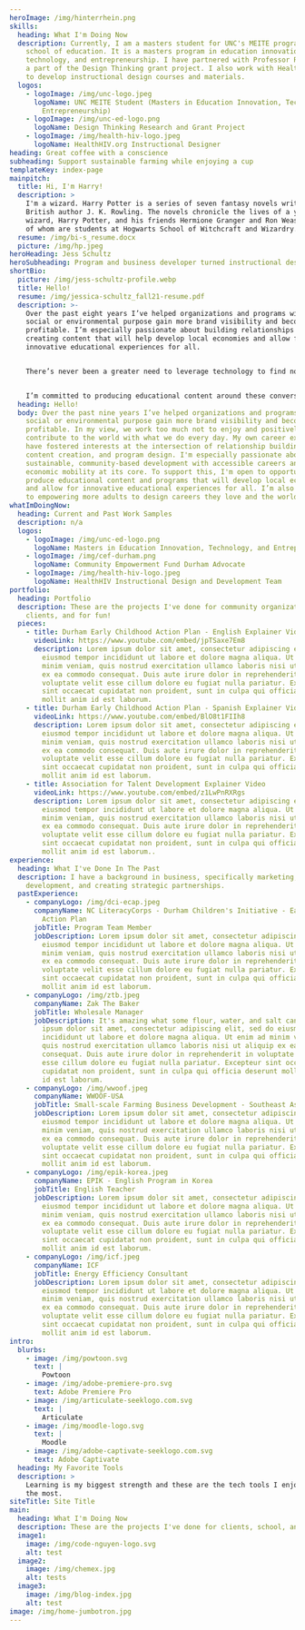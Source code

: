 ```yaml
---
heroImage: /img/hinterrhein.png
skills:
  heading: What I'm Doing Now
  description: Currently, I am a masters student for UNC's MEITE program in the
    school of education. It is a masters program in education innovation,
    technology, and entrepreneurship. I have partnered with Professor Ryoo to be
    a part of the Design Thinking grant project. I also work with HealthHIV.org
    to develop instructional design courses and materials.
  logos:
    - logoImage: /img/unc-logo.jpeg
      logoName: UNC MEITE Student (Masters in Education Innovation, Technology, and
        Entrepreneurship)
    - logoImage: /img/unc-ed-logo.png
      logoName: Design Thinking Research and Grant Project
    - logoImage: /img/health-hiv-logo.jpeg
      logoName: HealthHIV.org Instructional Designer
heading: Great coffee with a conscience
subheading: Support sustainable farming while enjoying a cup
templateKey: index-page
mainpitch:
  title: Hi, I'm Harry!
  description: >
    I'm a wizard. Harry Potter is a series of seven fantasy novels written by
    British author J. K. Rowling. The novels chronicle the lives of a young
    wizard, Harry Potter, and his friends Hermione Granger and Ron Weasley, all
    of whom are students at Hogwarts School of Witchcraft and Wizardry.
  resume: /img/bi-s_resume.docx
  picture: /img/hp.jpeg
heroHeading: Jess Schultz
heroSubheading: Program and business developer turned instructional designer.
shortBio:
  picture: /img/jess-schultz-profile.webp
  title: Hello!
  resume: /img/jessica-schultz_fall21-resume.pdf
  description: >-
    Over the past eight years I’ve helped organizations and programs with a
    social or environmental purpose gain more brand visibility and become more
    profitable. I’m especially passionate about building relationships and
    creating content that will help develop local economies and allow for
    innovative educational experiences for all.


    There’s never been a greater need to leverage technology to find novel approaches to issues such as workforce training, educational effectiveness, sustainable development, and community building than now.


    I’m committed to producing educational content around these conversations. I’m also dedicated to empowering more adults to design careers they love and the world needs!
  heading: Hello!
  body: Over the past nine years I’ve helped organizations and programs with a
    social or environmental purpose gain more brand visibility and become more
    profitable. In my view, we work too much not to enjoy and positively
    contribute to the world with what we do every day. My own career experiences
    have fostered interests at the intersection of relationship building,
    content creation, and program design. I'm especially passionate about
    sustainable, community-based development with accessible careers and
    economic mobility at its core. To support this, I'm open to opportunities to
    produce educational content and programs that will develop local economies
    and allow for innovative educational experiences for all. I’m also dedicated
    to empowering more adults to design careers they love and the world needs!
whatImDoingNow:
  heading: Current and Past Work Samples
  description: n/a
  logos:
    - logoImage: /img/unc-ed-logo.png
      logoName: Masters in Education Innovation, Technology, and Entrepreneurship
    - logoImage: /img/cef-durham.png
      logoName: Community Empowerment Fund Durham Advocate
    - logoImage: /img/health-hiv-logo.jpeg
      logoName: HealthHIV Instructional Design and Development Team
portfolio:
  heading: Portfolio
  description: These are the projects I've done for community organizations,
    clients, and for fun!
  pieces:
    - title: Durham Early Childhood Action Plan - English Explainer Video
      videoLink: https://www.youtube.com/embed/jpTSaxe7Em8
      description: Lorem ipsum dolor sit amet, consectetur adipiscing elit, sed do
        eiusmod tempor incididunt ut labore et dolore magna aliqua. Ut enim ad
        minim veniam, quis nostrud exercitation ullamco laboris nisi ut aliquip
        ex ea commodo consequat. Duis aute irure dolor in reprehenderit in
        voluptate velit esse cillum dolore eu fugiat nulla pariatur. Excepteur
        sint occaecat cupidatat non proident, sunt in culpa qui officia deserunt
        mollit anim id est laborum.
    - title: Durham Early Childhood Action Plan - Spanish Explainer Video
      videoLink: https://www.youtube.com/embed/BlO8t1FIIh8
      description: Lorem ipsum dolor sit amet, consectetur adipiscing elit, sed do
        eiusmod tempor incididunt ut labore et dolore magna aliqua. Ut enim ad
        minim veniam, quis nostrud exercitation ullamco laboris nisi ut aliquip
        ex ea commodo consequat. Duis aute irure dolor in reprehenderit in
        voluptate velit esse cillum dolore eu fugiat nulla pariatur. Excepteur
        sint occaecat cupidatat non proident, sunt in culpa qui officia deserunt
        mollit anim id est laborum.
    - title: Association for Talent Development Explainer Video
      videoLink: https://www.youtube.com/embed/z1LwPnRXRgs
      description: Lorem ipsum dolor sit amet, consectetur adipiscing elit, sed do
        eiusmod tempor incididunt ut labore et dolore magna aliqua. Ut enim ad
        minim veniam, quis nostrud exercitation ullamco laboris nisi ut aliquip
        ex ea commodo consequat. Duis aute irure dolor in reprehenderit in
        voluptate velit esse cillum dolore eu fugiat nulla pariatur. Excepteur
        sint occaecat cupidatat non proident, sunt in culpa qui officia deserunt
        mollit anim id est laborum..
experience:
  heading: What I've Done In The Past
  description: I have a background in business, specifically marketing, business
    development, and creating strategic partnerships.
  pastExperience:
    - companyLogo: /img/dci-ecap.jpeg
      companyName: NC LiteracyCorps - Durham Children's Initiative - Early Childhood
        Action Plan
      jobTitle: Program Team Member
      jobDescription: Lorem ipsum dolor sit amet, consectetur adipiscing elit, sed do
        eiusmod tempor incididunt ut labore et dolore magna aliqua. Ut enim ad
        minim veniam, quis nostrud exercitation ullamco laboris nisi ut aliquip
        ex ea commodo consequat. Duis aute irure dolor in reprehenderit in
        voluptate velit esse cillum dolore eu fugiat nulla pariatur. Excepteur
        sint occaecat cupidatat non proident, sunt in culpa qui officia deserunt
        mollit anim id est laborum.
    - companyLogo: /img/ztb.jpeg
      companyName: Zak The Baker
      jobTitle: Wholesale Manager
      jobDescription: It's amazing what some flour, water, and salt can do. Lorem
        ipsum dolor sit amet, consectetur adipiscing elit, sed do eiusmod tempor
        incididunt ut labore et dolore magna aliqua. Ut enim ad minim veniam,
        quis nostrud exercitation ullamco laboris nisi ut aliquip ex ea commodo
        consequat. Duis aute irure dolor in reprehenderit in voluptate velit
        esse cillum dolore eu fugiat nulla pariatur. Excepteur sint occaecat
        cupidatat non proident, sunt in culpa qui officia deserunt mollit anim
        id est laborum.
    - companyLogo: /img/wwoof.jpeg
      companyName: WWOOF-USA
      jobTitle: Small-scale Farming Business Development - Southeast Asia
      jobDescription: Lorem ipsum dolor sit amet, consectetur adipiscing elit, sed do
        eiusmod tempor incididunt ut labore et dolore magna aliqua. Ut enim ad
        minim veniam, quis nostrud exercitation ullamco laboris nisi ut aliquip
        ex ea commodo consequat. Duis aute irure dolor in reprehenderit in
        voluptate velit esse cillum dolore eu fugiat nulla pariatur. Excepteur
        sint occaecat cupidatat non proident, sunt in culpa qui officia deserunt
        mollit anim id est laborum.
    - companyLogo: /img/epik-korea.jpeg
      companyName: EPIK - English Program in Korea
      jobTitle: English Teacher
      jobDescription: Lorem ipsum dolor sit amet, consectetur adipiscing elit, sed do
        eiusmod tempor incididunt ut labore et dolore magna aliqua. Ut enim ad
        minim veniam, quis nostrud exercitation ullamco laboris nisi ut aliquip
        ex ea commodo consequat. Duis aute irure dolor in reprehenderit in
        voluptate velit esse cillum dolore eu fugiat nulla pariatur. Excepteur
        sint occaecat cupidatat non proident, sunt in culpa qui officia deserunt
        mollit anim id est laborum.
    - companyLogo: /img/icf.jpeg
      companyName: ICF
      jobTitle: Energy Efficiency Consultant
      jobDescription: Lorem ipsum dolor sit amet, consectetur adipiscing elit, sed do
        eiusmod tempor incididunt ut labore et dolore magna aliqua. Ut enim ad
        minim veniam, quis nostrud exercitation ullamco laboris nisi ut aliquip
        ex ea commodo consequat. Duis aute irure dolor in reprehenderit in
        voluptate velit esse cillum dolore eu fugiat nulla pariatur. Excepteur
        sint occaecat cupidatat non proident, sunt in culpa qui officia deserunt
        mollit anim id est laborum.
intro:
  blurbs:
    - image: /img/powtoon.svg
      text: |
        Powtoon
    - image: /img/adobe-premiere-pro.svg
      text: Adobe Premiere Pro
    - image: /img/articulate-seeklogo.com.svg
      text: |
        Articulate
    - image: /img/moodle-logo.svg
      text: |
        Moodle
    - image: /img/adobe-captivate-seeklogo.com.svg
      text: Adobe Captivate
  heading: My Favorite Tools
  description: >
    Learning is my biggest strength and these are the tech tools I enjoy using
    the most. 
siteTitle: Site Title
main:
  heading: What I'm Doing Now
  description: These are the projects I've done for clients, school, and for fun!
  image1:
    image: /img/code-nguyen-logo.svg
    alt: test
  image2:
    image: /img/chemex.jpg
    alt: tests
  image3:
    image: /img/blog-index.jpg
    alt: test
image: /img/home-jumbotron.jpg
---
```

